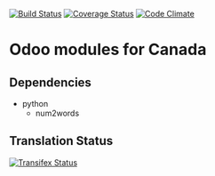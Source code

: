 [![Build Status](https://travis-ci.org/OCA/l10n-canada.svg?branch=8.0)](https://travis-ci.org/OCA/l10n-canada)
[![Coverage Status](https://coveralls.io/repos/OCA/l10n-canada/badge.svg?branch=8.0)](https://coveralls.io/r/OCA/l10n-canada?branch=8.0)
[![Code Climate](https://codeclimate.com/github/OCA/management-system/badges/gpa.svg)](https://codeclimate.com/github/OCA/management-system)

Odoo modules for Canada
=======================

Dependencies
------------
* python
     * num2words

Translation Status
------------------
[![Transifex Status](https://www.transifex.com/projects/p/OCA-l10n-canada-8-0/chart/image_png)](https://www.transifex.com/projects/p/OCA-l10n-canada-8-0)
